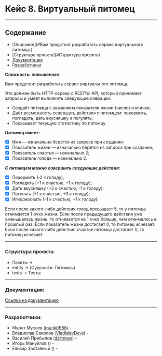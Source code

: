 # **Кейс 8. Виртуальный питомец**
_____________________________________________

## Содержание
+ [Описание](#Вам предстоит разработать сервис виртуального питомца.)
+ [Структура проекта](#Структура проекта)
+ [Документация](#Документация)
+ [Разработчики](#Разработчики)

**Сложность: повышенная**

Вам предстоит разработать сервис виртуального питомца.

Это должен быть HTTP-сервер с RESTful API, который принимает
запросы и умеет выполнять следующие операции:
+ Создаёт питомца с указанием показателя жизни (число) и
клички;
+ Даёт возможность совершать действия с питомцем: покормить,
погладить, дать вкусняшку и погулять;
+ Показывает текущую статистику по питомцу.

***Питомец имеет:***
- [x] Имя — изначально берётся из запроса при создании; 
- [x] Показатель жизни — изначально берётся из запроса при
создании;
- [x] Показатель счастья — изначально 2;
- [x] Показатель голода — изначально 2.

***С питомцем можно совершить следующие действия:***
- [x] Покормить (-2 к голоду);
- [x] Погладить (+1 к счастью, +1 к голоду);
- [x] Дать вкусняшку (+2 к счастью, -1 к голоду);
- [x] Погулять (+1 к счастью, +3 к голоду);
- [x] Игнорировать (-1 к счастью, +1 к голоду).

Если после какого-либо действия голод превышает 5, то у питомца
отнимается 1 очко жизни. Если после предыдущего действия уже
уменьшалась жизнь, то отнимается на 1 очко больше, чем отнималось в
прошлый раз.
Если показатель жизни достигает 0, то питомец исчезает. Если после
какого-либо действия счастье питомца достигает 0, то питомец исчезает


__________________________________________________________________
### Структура проекта:

+ Пакеты ->
+ entity -> (Сущности: Питомцы)
+ tests -> Тесты

-----------------------------------------------------------------
### Документация:

[Ссылка на документацию](https://github.com/murik0586/Virtual_Pets_T7 ("Документация по проекту"))


----------------------------------------------------------------
### Разработчики:

+ Мурат Мусаев ([murik0586](https://github.com/murik0586)) - 
+ Владислав Соколов ([VladislavDevs](https://github.com/VladislavDevs)) - 
+ Василий Прибылов ([dartmew](https://github.com/dartmew)) -
+ Игорь Мануйлов () - 
+ Елизар Заставный () - 